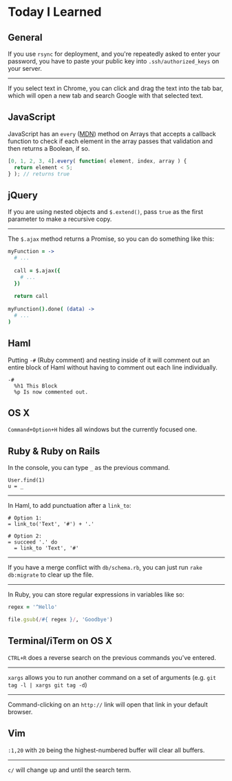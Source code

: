 Today I Learned
===============

General
-------

If you use `rsync` for deployment, and you're repeatedly asked to enter your password, you have to paste your public key into `.ssh/authorized_keys` on your server.

***

If you select text in Chrome, you can click and drag the text into the tab bar, which will open a new tab and search Google with that selected text.

JavaScript
----------

JavaScript has an `every` ([MDN](https://developer.mozilla.org/en-US/docs/Web/JavaScript/Reference/Global_Objects/Array/every)) method on Arrays that accepts a callback function to check if each element in the array passes that validation and then returns a Boolean, if so.

```javascript
[0, 1, 2, 3, 4].every( function( element, index, array ) {
  return element < 5;
} ); // returns true
```

jQuery
------

If you are using nested objects and `$.extend()`, pass `true` as the first parameter to make a recursive copy.

***

The `$.ajax` method returns a Promise, so you can do something like this:

```coffeescript
myFunction = ->
  # ...
  
  call = $.ajax({
    # ...
  })
  
  return call
  
myFunction().done( (data) ->
  # ...
)
```

Haml
----

Putting `-#` (Ruby comment) and nesting inside of it will comment out an entire block of Haml without having to comment out each line individually.

```haml
-#
  %h1 This Block
  %p Is now commented out.
```

OS X
----

`Command+Option+H` hides all windows but the currently focused one.

Ruby & Ruby on Rails
--------------------

In the console, you can type `_` as the previous command.

```
User.find(1)
u = _
```

***

In Haml, to add punctuation after a `link_to`:

```haml
# Option 1:
= link_to('Text', '#') + '.'

# Option 2:
= succeed '.' do
  = link_to 'Text', '#'
```

***

If you have a merge conflict with `db/schema.rb`, you can just run `rake db:migrate` to clear up the file.

***

In Ruby, you can store regular expressions in variables like so:

```ruby
regex = '^Hello'

file.gsub(/#{ regex }/, 'Goodbye')
```

Terminal/iTerm on OS X
----------------------

`CTRL+R` does a reverse search on the previous commands you've entered.

***

`xargs` allows you to run another command on a set of arguments (e.g. `git tag -l | xargs git tag -d`)

***

Command-clicking on an `http://` link will open that link in your default browser.

Vim
---

`:1,20` with `20` being the highest-numbered buffer will clear all buffers.

***

`c/` will change up and until the search term.
